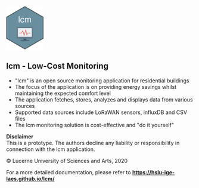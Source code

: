 <img src="https://github.com/hslu-ige-laes/lcm/raw/master/docs/assets/images/lcm.png" width="100"/>

## lcm - Low-Cost Monitoring
- "lcm" is an open source monitoring application for residential buildings
- The focus of the application is on providing energy savings whilst maintaining the expected comfort level
- The application fetches, stores, analyzes and displays data from various sources
- Supported data sources include LoRaWAN sensors, influxDB and CSV files
- The lcm monitoring solution is cost-effective and "do it yourself"

**Disclaimer**<br>
This is a prototype. The authors decline any liability or responsibility in connection with the lcm application.

&copy; Lucerne University of Sciences and Arts, 2020

For a more detailed documentation, please refer to **<a href="https://hslu-ige-laes.github.io/lcm/" target="_blank">https://hslu-ige-laes.github.io/lcm/</a>**
